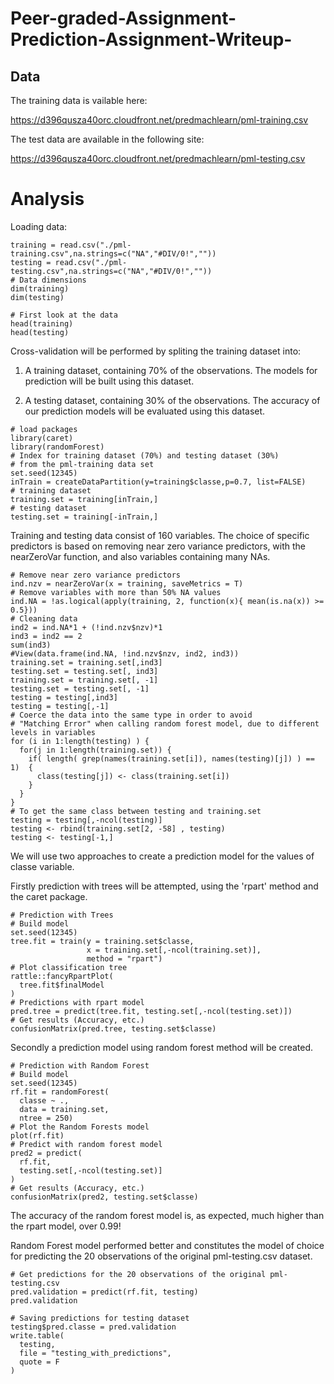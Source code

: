 # Peer-graded-Assignment-Prediction-Assignment-Writeup-

## Data

The training data is vailable here:

https://d396qusza40orc.cloudfront.net/predmachlearn/pml-training.csv

The test data are available in the following site:

https://d396qusza40orc.cloudfront.net/predmachlearn/pml-testing.csv

# Analysis

Loading data:

```{r load data, warning=FALSE, message=FALSE, echo=TRUE}
training = read.csv("./pml-training.csv",na.strings=c("NA","#DIV/0!",""))
testing = read.csv("./pml-testing.csv",na.strings=c("NA","#DIV/0!",""))
# Data dimensions
dim(training)
dim(testing)
```

```{r first look, warning=FALSE, message=FALSE, eval= FALSE}
# First look at the data
head(training)
head(testing)
```

Cross-validation will be performed by spliting the training dataset into:

1) A training dataset, containing 70% of the observations. The models for prediction will be built using this dataset.

2) A testing dataset, containing 30% of the observations. The accuracy of our prediction models will be evaluated using this dataset.

```{r cross-validation, warning=FALSE, message=FALSE, echo=TRUE}
# load packages
library(caret)
library(randomForest)
# Index for training dataset (70%) and testing dataset (30%) 
# from the pml-training data set
set.seed(12345)
inTrain = createDataPartition(y=training$classe,p=0.7, list=FALSE)
# training dataset
training.set = training[inTrain,]
# testing dataset
testing.set = training[-inTrain,]
```

Training and testing data consist of 160 variables. The choice of specific predictors is based on removing near zero variance predictors, with the nearZeroVar function, and also variables containing many NAs.

```{r clean data, warning=FALSE, message=FALSE, echo=TRUE}
# Remove near zero variance predictors
ind.nzv = nearZeroVar(x = training, saveMetrics = T)
# Remove variables with more than 50% NA values
ind.NA = !as.logical(apply(training, 2, function(x){ mean(is.na(x)) >= 0.5}))
# Cleaning data
ind2 = ind.NA*1 + (!ind.nzv$nzv)*1
ind3 = ind2 == 2
sum(ind3)
#View(data.frame(ind.NA, !ind.nzv$nzv, ind2, ind3))
training.set = training.set[,ind3]
testing.set = testing.set[, ind3]
training.set = training.set[, -1]
testing.set = testing.set[, -1]
testing = testing[,ind3]
testing = testing[,-1]
# Coerce the data into the same type in order to avoid
# "Matching Error" when calling random forest model, due to different levels in variables
for (i in 1:length(testing) ) {
  for(j in 1:length(training.set)) {
    if( length( grep(names(training.set[i]), names(testing)[j]) ) == 1)  {
      class(testing[j]) <- class(training.set[i])
    }      
  }      
}
# To get the same class between testing and training.set
testing = testing[,-ncol(testing)]
testing <- rbind(training.set[2, -58] , testing)
testing <- testing[-1,]
```

We will use two approaches to create a prediction model for the values of classe variable. 

Firstly prediction with trees will be attempted, using the 'rpart' method and the caret package.

```{r prediction with trees, warning=FALSE, message=FALSE, echo=TRUE}
# Prediction with Trees
# Build model
set.seed(12345)
tree.fit = train(y = training.set$classe,
                 x = training.set[,-ncol(training.set)],
                 method = "rpart")
# Plot classification tree
rattle::fancyRpartPlot(
  tree.fit$finalModel
)
# Predictions with rpart model
pred.tree = predict(tree.fit, testing.set[,-ncol(testing.set)])
# Get results (Accuracy, etc.)
confusionMatrix(pred.tree, testing.set$classe)
```

Secondly a prediction model using random forest method will be created.

```{r random forest, warning=FALSE, message=FALSE, echo=TRUE}
# Prediction with Random Forest
# Build model
set.seed(12345)
rf.fit = randomForest(
  classe ~ .,
  data = training.set,
  ntree = 250)
# Plot the Random Forests model
plot(rf.fit)
# Predict with random forest model
pred2 = predict(
  rf.fit,
  testing.set[,-ncol(testing.set)]
)
# Get results (Accuracy, etc.)
confusionMatrix(pred2, testing.set$classe)
```

The accuracy of the random forest model is, as expected, much higher than the rpart model, over 0.99!

Random Forest model performed better and constitutes the model of choice for predicting the 20 observations of the original pml-testing.csv dataset.

```{r pml-testing predictions, warning=FALSE, message=FALSE, echo=TRUE}
# Get predictions for the 20 observations of the original pml-testing.csv
pred.validation = predict(rf.fit, testing)
pred.validation
```

```{r saving results, warning=FALSE, message=FALSE, echo=TRUE, eval = FALSE}
# Saving predictions for testing dataset
testing$pred.classe = pred.validation
write.table(
  testing,
  file = "testing_with_predictions",
  quote = F
)
```

